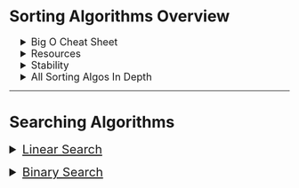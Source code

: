 # Sorting Algorithms Overview

<details>
<summary style="text-indent: 20px; font-size:18px"> Big O Cheat Sheet </summary>

| Sorting Algo                                                                | Worst Time Complexity | Space Complexity |
| :-------------------------------------------------------------------------- | --------------------- | ---------------- |
| [Bubble Sort](./algorithms-sorting-solved/problems/01-bubble-sort.js)       | O(n^2)                | O(1)             |
| [Selection Sort](./algorithms-sorting-solved/problems/02-selection-sort.js) | O(n^2)                | O(1)             |
| [Insertion Sort](./algorithms-sorting-solved/problems/03-insertion-sort.js) | O(n^2)                | O(n)             |
| [Merge Sort](./algorithms-sorting-solved/problems/04-merge-sort.js)         | O(n log n)            | O (n)        |
| [Quick Sort](./algorithms-sorting-solved/problems/05-quick-sort.js)         | O(n^2)                | O (log n)        |
| Heap Sort                                                                   | O(n log n)            | O(1)             |
| Radix Sort                                                                  | O(n)                  | O(n)             |
</details>

<details>
<summary style="text-indent: 20px; font-size:18px"> Resources </summary>

- [App Academy](https://open.appacademy.io/learn/js-py---sep-2020-online/week-7-sep-2020-online/selection-sort-code-breakdown)
- [Cheat Sheet](https://www.interviewcake.com/sorting-algorithm-cheat-sheet)
- [Practice Problems Repo](https://github.com/appacademy-starters/algorithms-sorting-starter)

- [ Visualization ](https://visualgo.net/en/sorting?slide=1)
</details>

<details>
<summary style="text-indent: 20px; font-size:18px"> Stability </summary>

| Stable         | Unstable       |
| :------------- | -------------- |
| Counting Sort  | Quick Sort     |
| Merge Sort     | Heap Sort      |
| Insertion Sort | Selection Sort |

- *Stability matters when we have key-value pairs where duplicate keys are possible*

</details>

<details>
<summary style="text-indent: 20px; font-size:18px">All Sorting Algos In Depth  </summary>

## Sorting Algorithms

<details>


<summary style="text-decoration: underline;margin-top: 5px; font-size: 22px;margin-bottom: 10px">Bubble Sort  </summary>

<details >
<summary style="text-indent: 20px;"> Overview </summary>

> - The bubble sort algorithm is a simple sorting algorithm that works by repeatedly stepping through the list to be sorted,
checking each pair of adjacent items and swapping them if they are in the wrong order.
> - The pass through the list is repeated until the list is sorted.
> - The algorithm, which is a comparison sort, is named for the way smaller or larger elements "bubble" to the top of the list.
> - Bubble sort is a comparison sort, meaning that it can sort items of any type for which a “less-than” relation is defined.

</details>
<details>
<summary style="text-indent: 20px;">Code </summary>

```js

function swap(array, idx1, idx2) {
	//swap two elements in an array
	let temp = array[idx1];
	array[idx1] = array[idx2];
	array[idx2] = temp;
}

function bubbleSort(arr) {
	for (let i = 0; i < arr.length; i++) {
		// outer loop
		for (let j = 0; j < arr.length - i - 1; j++) {
			// inner loop
			if (arr[j] > arr[j + 1]) {
				// if the current element is greater than the next element
				if (array[j] > array[j + 1]) swap(array, j, j + 1); // swap the two elements
			}
		}
	}
	return arr; // return the sorted array
}

//! Time Complexity = O(n^2)
//! Space Complexity = O(1)

```

</details>
<details>
<summary style="text-indent: 20px;">Use Case </summary>

> - **Bubble sort is an inefficient algorithm and can be pratical for only small data sets**

</details>
<details>
<summary style="text-indent: 20px"> Visualization </summary>

![Visual](https://s3-us-west-1.amazonaws.com/appacademy-open-assets/data_structures_algorithms/naive_sorting_algorithms/bubble_sort/images/BubbleSort.gif)
</details>

---


</details>


[//]: # (New Section)
<details>
<summary style="text-decoration: underline;margin-top: 5px; font-size: 22px;margin-bottom: 10px">Selection Sort  </summary>
<details>
<summary style="text-indent: 20px;"> Overview </summary>

> - The selection sort algorithm sorts an array by repeatedly finding the minimum element (considering ascending order) from unsorted part and putting it at the beginning.
> - The algorithm maintains two subarrays in a given array.
> - The first subarray is always sorted.
> - The second subarray is unsorted.
> - In every iteration of selection sort, the minimum element (considering ascending order) from the unsorted subarray is picked and moved to the sorted subarray.

</details>
<details>
<summary style="text-indent: 20px;">Code </summary>

```js

function selectionSort(arr) {
    for (let i = 0; i < arr.length; i++) { // loop through the array
      let min = i; // set the minimum value to the current index
      for (let j = i + 1; j < arr.length; j++) { // loop through the array again
        if (arr[j] < arr[min]) { // if the value at the current index is less than the minimum value
          min = j; // set the minimum value to the current index
        }
      }
      if (min !== i) { // if the minimum value is not the current index  // This can also be implemented by as a swap function
        let temp = arr[i]; // set the temp value to the current index
        arr[i] = arr[min]; // set the current index to the minimum value
        arr[min] = temp; // set the minimum value to the temp value
    }
  }
  return arr; // return the sorted array
}
```

</details>
<details>
<summary style="text-indent: 20px;">Use Case </summary>

> - **Selection sort is an inefficient algorithm and can be practical for only small data sets**

</details>
<details>
<summary style="text-indent: 20px"> Visualization </summary>

![Visual](https://s3-us-west-1.amazonaws.com/appacademy-open-assets/data_structures_algorithms/naive_sorting_algorithms/selection_sort/images/SelectionSort.gif)
</details>

---

</details>


[//]: # (New Section)
<details>
<summary style="text-decoration: underline;margin-top: 5px; font-size: 22px;margin-bottom: 10px">Insertion Sort  </summary>
<details>
<summary style="text-indent: 20px;"> Overview </summary>

> - The insertion sort algorithm sorts an array by repeatedly inserting an element into a sorted array.
> - The algorithm maintains two subarrays in a given array.
> - The first subarray is always sorted.
> - The second subarray is unsorted.
> - In every iteration of insertion sort, an element from the unsorted subarray is picked and inserted into the sorted subarray.

</details>

<details>
<summary style="text-indent: 20px;">Code </summary>

```js

function insertionSort(arr) {
    for (let i = 1; i < arr.length; i++) { // loop through the array
      let j = i; // set j to i
      while (j > 0 && arr[j - 1] > arr[j]) { // while j is greater than 0 and the value at j is greater than the value at j - 1
        let temp = arr[j]; // set temp to the value at j
        arr[j] = arr[j - 1]; // set the value at j to the value at j - 1
        arr[j - 1] = temp; // set the value at j - 1 to temp
        j--; // decrement j
      }
    }
    return arr; // return the array
  }
```

</details>
<details>
<summary style="text-indent: 20px;">Use Case </summary>

> - **Insertion sort is an inefficient algorithm and can be practical for only small data sets**

</details>
<details>
<summary style="text-indent: 20px"> Visualization </summary>

![Visual](https://s3-us-west-1.amazonaws.com/appacademy-open-assets/data_structures_algorithms/naive_sorting_algorithms/insertion_sort/images/InsertionSort.gif)
</details>

---

</details>

[//]: # (New Section)
<details>
<summary style="text-decoration: underline;margin-top: 5px; font-size: 22px;margin-bottom: 10px">Merge Sort  </summary>
<details>
<summary style="text-indent: 20px;"> Overview </summary>

> - The merge sort algorithm is a Divide and Conquer algorithm.
> - It divides input array in two halves, calls itself for the two halves and then merges the two sorted halves.
> - The merge(arr1,arr2) function is used for merging two halves recursively.
**Interesting enough merge sort space complexity is O(1) for Linked List but O(N) for arrays. This is due how memory is distributed in Linked List (random addresses). When implementing make sure to not have memory leaks**

</details>
<details>
<summary style="text-indent: 20px;">Code </summary>

```js

function merge(left, right) {
  let result = []; // set result to an empty array
  while (left.length && right.length) { // while left and right are not empty
    if (left[0] < right[0]) {
      result.push(left.shift());
    } else {
      result.push(right.shift());
    }
  }
  while (left.length) {
    result.push(left.shift());
  }
  while (right.length) {
    result.push(right.shift());
  }
  return result;
}

function mergeSort(arr) {
  if (arr.length < 2) { // if the array is less than 2, return the array
    return arr;
  }
  let mid = Math.floor(arr.length / 2); // set mid to the middle of the array
  let left = arr.slice(0, mid); // set left to the first half of the array
  let right = arr.slice(mid); // set right to the second half of the array
  return merge(mergeSort(left), mergeSort(right));
}
  
```

</details>
<details>
<summary style="text-indent: 20px;">Use Case </summary>

> - **Merge sort is an efficient algorithm and can be practical for large data sets and is a stable sorting algo**

</details>
<details>
<summary style="text-indent: 20px"> Visualization </summary>

![Visual](https://s3-us-west-1.amazonaws.com/appacademy-open-assets/data_structures_algorithms/efficient_sorting_algorithms/merge_sort/images/MergeSort.gif)
</details>

---

</details>

[//]: # (New Section)
<details>
<summary style="text-decoration: underline;margin-top: 5px; font-size: 22px;margin-bottom: 10px">Quick Sort  </summary>
<details>
<summary style="text-indent: 20px;"> Overview </summary>

> - It picks an element as pivot and partitions the given array around the picked pivot.
> - The partition process can be done in-place and can be implemented using recursion.
> - Hoare's version is the original one and Lomuto's version is often used.

</details>
<details>
<summary style="text-indent: 20px;">Code </summary>

```js

function quickSort(arr) { // O(n log n)
    if (arr.length < 2) { // if the array is empty or has one element, it is already sorted
      return arr;
    }
    let pivot = arr[0]; // set the pivot to the first element
    let left = []; // create an array to store the elements smaller than the pivot
    let right = []; // create an array to store the elements larger than the pivot
    for (let i = 1; i < arr.length; i++) { // loop through the array
      if (arr[i] < pivot) { // if the current element is smaller than the pivot
        left.push(arr[i]); // add it to the left array
      } else {
        right.push(arr[i]); // add it to the right array
      }
    }
    return [...quickSort(left), pivot, ...quickSort(right)]; // return the sorted array
  }
  
```

</details>
<details>
<summary style="text-indent: 20px;">Use Case </summary>

> - **Quick sort is an efficient algorithm and can be practical for large data sets but is not a stable sorting algo**
> - **a good default choice. It tends to be fast in practice, and with some small tweaks its dreaded O(n^2)O(n2) worst-case time complexity becomes very unlikely. A tried and true favorite.**

</details>
<details>
<summary style="text-indent: 20px"> Visualization </summary>

![Visual](https://s3-us-west-1.amazonaws.com/appacademy-open-assets/data_structures_algorithms/efficient_sorting_algorithms/quick_sort/images/QuickSort.gif)
</details>

---

</details>

[//]: # (New Section)
<details>
<summary style="text-decoration: underline;margin-top: 5px; font-size: 22px;margin-bottom: 10px">Heap Sort  </summary>
<details>
<summary style="text-indent: 20px;"> Overview </summary>

> - The heap sort algorithm is a comparison-based sorting algorithm.
> - It works by building a heap data structure from the input data and then extracts elements one by one.
> - The heap is a complete binary tree.

</details>
<details>
<summary style="text-indent: 20px;">Code </summary>

```js

function heapSort(arr) {  // O(n log n)
    let heap = new MaxHeap(arr); // create a max heap
    let sorted = []; // create an empty array to store the sorted array
    while (heap.size() > 0) { // while the heap is not empty
      sorted.push(heap.remove()); // add the max value to the sorted array
    }
    return sorted; // return the sorted array
  }

```

</details>
<details>
<summary style="text-indent: 20px;">Use Case </summary>

> - **is a good choice if you can't tolerate a worst-case time complexity of O(n^2)O(n2) or need low space costs. The Linux kernel uses heapsort instead of quicksort for both of those reasons.**

</details>
<details>
<summary style="text-indent: 20px"> Visualization </summary>

![Visual](https://upload.wikimedia.org/wikipedia/commons/4/4d/Heapsort-example.gif?20110419031008)
</details>

---

</details>

[//]: # (New Section)
<details>
<summary style="text-decoration: underline;margin-top: 5px; font-size: 22px;margin-bottom: 10px">Radix Sort  </summary>
<details>
<summary style="text-indent: 20px;"> Overview </summary>

> - The radix sort algorithm is a non-comparison sort algorithm that sorts data based on the digits in the number.

</details>
<details>
<summary style="text-indent: 20px;">Code </summary>

```js

function radixSort(arr) { // O(n)
    let max = Math.max(...arr); // get max in the array
    let exp = 1; // initialize exponent
    while (max / exp > 0) { // while max is greater than 0
      let buckets = Array.from({ length: 10 }, () => []); // create buckets
      for (let i = 0; i < arr.length; i++) { // for each element in the array
        let bucket = Math.floor((arr[i] / exp) % 10); // get the bucket number
        buckets[bucket].push(arr[i]); // push the element into the bucket
      }
      arr = [].concat(...buckets); // concatenate the buckets
      exp *= 10; // increase the exponent
    }
    return arr;
  }

```

</details>
<details>
<summary style="text-indent: 20px;">Use Case </summary>

> - **Radix sort is a stable sorting algorithm and can be practical for large data sets**
> - **It is a good choice if you can't tolerate a worst-case time complexity of O(n^2)O(n2) or need low space costs. The Linux kernel uses heapsort instead of quicksort for both of those reasons.**

</details>
</details>
</details>

---
# Searching Algorithms

<details>
<summary style="text-decoration: underline;margin-top: 5px; font-size: 22px;margin-bottom: 10px">Linear Search  </summary>

> A simple approach is to do a linear search, i.e  
> Start from the leftmost element of arr[] and one by one > compare x with each element of arr[]
> If x matches with an element, return the index.
> If x doesn’t match with any of elements, return -1.

> Time Complexity: O(N)
> Space Complexity: O(1)

</details>


<details>
<summary style="text-decoration: underline;margin-top: 5px; font-size: 22px;margin-bottom: 10px"> Binary Search </summary>

> A searching Algo used in a sorted array by repeatedly dividing the search interval in half

> **Binary Search Algorithm Steps:** 
> *   Begin with an interval covering the whole array.
> *   If the value of the search key is less than the item in the middle of the interval, narrow the interval to the lower half.
> *   Otherwise, narrow it to the upper half.
> *   Repeatedly check until the value is found or the interval is empty.

> - Time Complexity: O(log n), possible implementation of O(1)
> - Space complexity: O(n)


**CODE**
```js 
// Returns simply true/false for presence
function binarySearch(array, target) {
if (array.length === 0) {
    return false;
}

let midIdx = Math.floor(array.length / 2);
let leftHalf = array.slice(0, midIdx);
let rightHalf = array.slice(midIdx + 1);

if (target < array[midIdx]) {
    return binarySearch(leftHalf, target);
} else if (target > array[midIdx]) {
    return binarySearch(rightHalf, target);
} else {
    return true;
}
}

// Returns the index or -1 if not found
function binarySearchIndex(array, target) {
  if (!array.length) return -1;

  const midIdx = Math.floor(array.length / 2);
  const midEl = array[midIdx];

  if (target < midEl) {
    return binarySearchIndex(array.slice(0, midIdx), target);
  } else if (target > midEl) {
    // Since our recursive call will have new indices for the subarray, we have to adjust the return value to align it with the indices of our original array.
    // If the recursive call returns -1, it was not found and we can immediately return -1
    // If it was found in the subarray, we have to add on the number of elements that were removed from the beginning of our larger original array.
    // For example, if we try to find 15 in an array of [5, 10, 15]:
      // - Our first call to binarySearchIndex will check our middle element of 10
      // - Since our target is greater, we will recursively call our search on elements to the right, being the subarray [15]
      // - On our recursive call we found our target! It's index in this call is 0.
      // - When we return 0 to where binarySearchIndex was called, we need to adjust it to line up with this larger array (the 0th element of this larger array is 5, but our target was at the 0th index of the subarray)
      // - Since we sliced off 2 elements from the beginning before making our recursive call, we add 2 to the return value to adjust it back to line up with our original array.
    const idxShift = binarySearchIndex(array.slice(midIdx + 1), target);
    
    return idxShift === -1 ? -1 : idxShift + midIdx + 1;
  } else {
    return midIdx;
  }
}

```

